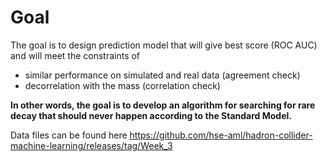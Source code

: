 # Goal
The goal is to design prediction model that will give best score (ROC AUC) and will meet the constraints of

- similar performance on simulated and real data (agreement check)
- decorrelation with the mass (correlation check)

**In other words, the goal is to develop an algorithm for searching for rare decay that should never happen according to the Standard Model.**

Data files can be found here https://github.com/hse-aml/hadron-collider-machine-learning/releases/tag/Week_3

